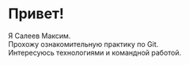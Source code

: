 # Привет!

Я Салеев Максим.  
Прохожу ознакомительную практику по Git.  
Интересуюсь технологиями и командной работой.

